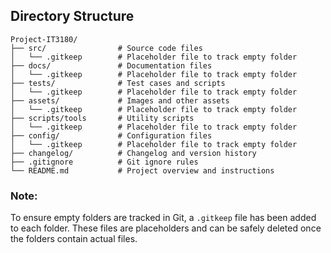 ## Directory Structure
```
Project-IT3180/
├── src/                # Source code files
│   └── .gitkeep        # Placeholder file to track empty folder
├── docs/               # Documentation files
│   └── .gitkeep        # Placeholder file to track empty folder
├── tests/              # Test cases and scripts
│   └── .gitkeep        # Placeholder file to track empty folder
├── assets/             # Images and other assets
│   └── .gitkeep        # Placeholder file to track empty folder
├── scripts/tools       # Utility scripts
│   └── .gitkeep        # Placeholder file to track empty folder
├── config/             # Configuration files
│   └── .gitkeep        # Placeholder file to track empty folder
├── changelog/          # Changelog and version history
├── .gitignore          # Git ignore rules
└── README.md           # Project overview and instructions
```

### Note:
To ensure empty folders are tracked in Git, a `.gitkeep` file has been added to each folder. These files are placeholders and can be safely deleted once the folders contain actual files.
